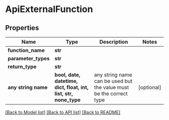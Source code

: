 # ApiExternalFunction


## Properties
Name | Type | Description | Notes
------------ | ------------- | ------------- | -------------
**function_name** | **str** |  | 
**parameter_types** | **str** |  | 
**return_type** | **str** |  | 
**any string name** | **bool, date, datetime, dict, float, int, list, str, none_type** | any string name can be used but the value must be the correct type | [optional]

[[Back to Model list]](../README.md#documentation-for-models) [[Back to API list]](../README.md#documentation-for-api-endpoints) [[Back to README]](../README.md)


